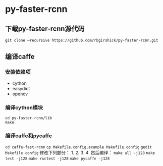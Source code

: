 # py-faster-rcnn
## 下载py-faster-rcnn源代码
`git clone –recursive https://github.com/rbgirshick/py-faster-rcnn.git`
## 编译caffe
### 安装依赖项
- cython
- easydict
- opencv
### 编译cython模块
```
cd py-faster-rcnn/lib
make
```
### 编译caffe和pycaffe
`cd caffe-fast-rcnn`
`cp Makefile.config.example Makefile.config`
`gedit Makefile.config`
修改下列部分：
1.
2.
3.
4.
然后编译：
`make all -j128`
`make test -j128`
`make runtest -j128`
`make pycaffe -j128`
